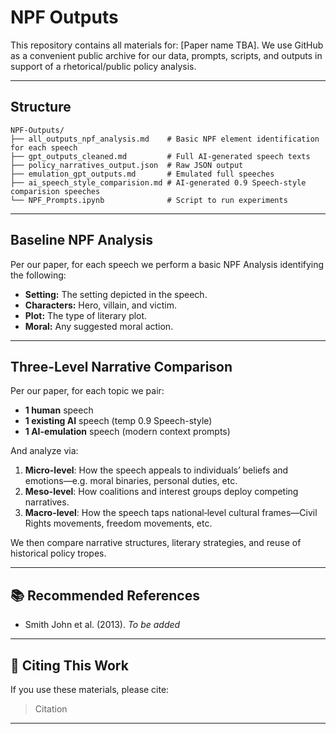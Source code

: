 # NPF Outputs

This repository contains all materials for: [Paper name TBA].
We use GitHub as a convenient public archive for our data, prompts, scripts, and outputs in support of a rhetorical/public policy analysis.

---

## Structure

```
NPF-Outputs/
├── all_outputs_npf_analysis.md    # Basic NPF element identification for each speech
├── gpt_outputs_cleaned.md         # Full AI-generated speech texts
├── policy_narratives_output.json  # Raw JSON output
├── emulation_gpt_outputs.md       # Emulated full speeches
├── ai_speech_style_comparision.md # AI-generated 0.9 Speech-style comparision speeches
└── NPF_Prompts.ipynb              # Script to run experiments
```

---

## Baseline NPF Analysis

Per our paper, for each speech we perform a basic NPF Analysis identifying the following:

- **Setting:** The setting depicted in the speech.  
- **Characters:** Hero, villain, and victim.  
- **Plot:** The type of literary plot.
- **Moral:** Any suggested moral action.
---

## Three-Level Narrative Comparison

Per our paper, for each topic we pair:

- **1 human** speech  
- **1 existing AI** speech (temp 0.9 Speech-style)  
- **1 AI-emulation** speech (modern context prompts)

And analyze via:

1. **Micro-level**: How the speech appeals to individuals’ beliefs and emotions—e.g. moral binaries, personal duties, etc.
2. **Meso-level**: How coalitions and interest groups deploy competing narratives.
3. **Macro-level**: How the speech taps national‐level cultural frames—Civil Rights movements, freedom movements, etc.

We then compare narrative structures, literary strategies, and reuse of historical policy tropes.

---

## 📚 Recommended References

- Smith John et al. (2013). *To be added*  

---

## 🤝 Citing This Work

If you use these materials, please cite:

> Citation

---
